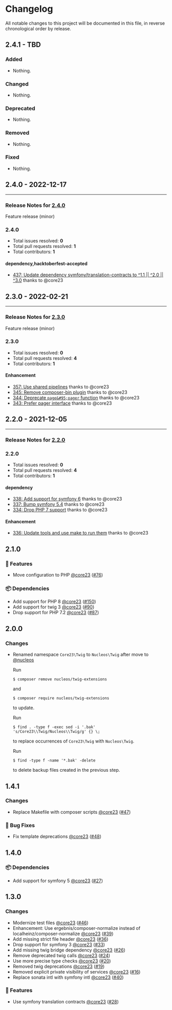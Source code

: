 # Changelog

All notable changes to this project will be documented in this file, in reverse chronological order by release.

## 2.4.1 - TBD

### Added

- Nothing.

### Changed

- Nothing.

### Deprecated

- Nothing.

### Removed

- Nothing.

### Fixed

- Nothing.

## 2.4.0 - 2022-12-17


-----

### Release Notes for [2.4.0](https://github.com/nucleos/nucleos-twig-extensions/milestone/6)

Feature release (minor)

### 2.4.0

- Total issues resolved: **0**
- Total pull requests resolved: **1**
- Total contributors: **1**

#### dependency,hacktoberfest-accepted

 - [437: Update dependency symfony/translation-contracts to ^1.1 || ^2.0 || ^3.0](https://github.com/nucleos/nucleos-twig-extensions/pull/437) thanks to @core23

## 2.3.0 - 2022-02-21


-----

### Release Notes for [2.3.0](https://github.com/nucleos/nucleos-twig-extensions/milestone/3)

Feature release (minor)

### 2.3.0

- Total issues resolved: **0**
- Total pull requests resolved: **4**
- Total contributors: **1**

#### Enhancement

 - [357: Use shared pipelines](https://github.com/nucleos/nucleos-twig-extensions/pull/357) thanks to @core23
 - [345: Remove composer-bin plugin](https://github.com/nucleos/nucleos-twig-extensions/pull/345) thanks to @core23
 - [344: Deprecate `page&#95;pager` function](https://github.com/nucleos/nucleos-twig-extensions/pull/344) thanks to @core23
 - [343: Prefer pager interface](https://github.com/nucleos/nucleos-twig-extensions/pull/343) thanks to @core23

## 2.2.0 - 2021-12-05



-----

### Release Notes for [2.2.0](https://github.com/nucleos/nucleos-twig-extensions/milestone/1)



### 2.2.0

- Total issues resolved: **0**
- Total pull requests resolved: **4**
- Total contributors: **1**

#### dependency

 - [338: Add support for symfony 6](https://github.com/nucleos/nucleos-twig-extensions/pull/338) thanks to @core23
 - [337: Bump symfony 5.4](https://github.com/nucleos/nucleos-twig-extensions/pull/337) thanks to @core23
 - [334: Drop PHP 7 support](https://github.com/nucleos/nucleos-twig-extensions/pull/334) thanks to @core23

#### Enhancement

 - [336: Update tools and use make to run them](https://github.com/nucleos/nucleos-twig-extensions/pull/336) thanks to @core23

## 2.1.0

### 🚀 Features

- Move configuration to PHP [@core23] ([#76])

### 📦 Dependencies

- Add support for PHP 8 [@core23] ([#150])
- Add support for twig 3 [@core23] ([#90])
- Drop support for PHP 7.2 [@core23] ([#87])

## 2.0.0

### Changes

- Renamed namespace `Core23\Twig` to `Nucleos\Twig` after move to [@nucleos]

  Run

  ```
  $ composer remove nucleos/twig-extensions
  ```

  and

  ```
  $ composer require nucleos/twig-extensions
  ```

  to update.

  Run

  ```
  $ find . -type f -exec sed -i '.bak' 's/Core23\\Twig/Nucleos\\Twig/g' {} \;
  ```

  to replace occurrences of `Core23\Twig` with `Nucleos\Twig`.

  Run

  ```
  $ find -type f -name '*.bak' -delete
  ```

  to delete backup files created in the previous step.

## 1.4.1

### Changes

- Replace Makefile with composer scripts [@core23] ([#47])

### 🐛 Bug Fixes

- Fix template deprecations [@core23] ([#48])

## 1.4.0

### 📦 Dependencies

- Add support for symfony 5 [@core23] ([#27])

## 1.3.0

### Changes

- Modernize test files [@core23] ([#46])
- Enhancement: Use ergebnis/composer-normalize instead of localheinz/composer-normalize [@core23] ([#39])
- Add missing strict file header [@core23] ([#36])
- Drop support for symfony 3 [@core23] ([#33])
- Add missing twig bridge dependency [@core23] ([#26])
- Remove deprecated twig calls [@core23] ([#24])
- Use more precise type checks [@core23] ([#20])
- Removed twig deprecations [@core23] ([#19])
- Removed explicit private visibility of services [@core23] ([#16])
- Replace sonata intl with symfony intl [@core23] ([#40])

### 🚀 Features

- Use symfony translation contracts [@core23] ([#28])

[#48]: https://github.com/nucleos/nucleos-twig-extensions/pull/48
[#47]: https://github.com/nucleos/nucleos-twig-extensions/pull/47
[#46]: https://github.com/nucleos/nucleos-twig-extensions/pull/46
[#40]: https://github.com/nucleos/nucleos-twig-extensions/pull/40
[#39]: https://github.com/nucleos/nucleos-twig-extensions/pull/39
[#36]: https://github.com/nucleos/nucleos-twig-extensions/pull/36
[#33]: https://github.com/nucleos/nucleos-twig-extensions/pull/33
[#28]: https://github.com/nucleos/nucleos-twig-extensions/pull/28
[#27]: https://github.com/nucleos/nucleos-twig-extensions/pull/27
[#26]: https://github.com/nucleos/nucleos-twig-extensions/pull/26
[#24]: https://github.com/nucleos/nucleos-twig-extensions/pull/24
[#20]: https://github.com/nucleos/nucleos-twig-extensions/pull/20
[#19]: https://github.com/nucleos/nucleos-twig-extensions/pull/19
[#16]: https://github.com/nucleos/nucleos-twig-extensions/pull/16
[@nucleos]: https://github.com/nucleos
[@core23]: https://github.com/core23
[#150]: https://github.com/nucleos/nucleos-twig-extensions/pull/150
[#90]: https://github.com/nucleos/nucleos-twig-extensions/pull/90
[#87]: https://github.com/nucleos/nucleos-twig-extensions/pull/87
[#76]: https://github.com/nucleos/nucleos-twig-extensions/pull/76
